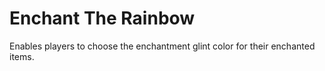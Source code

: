 # Enchant The Rainbow
Enables players to choose the enchantment glint color for their enchanted items.
